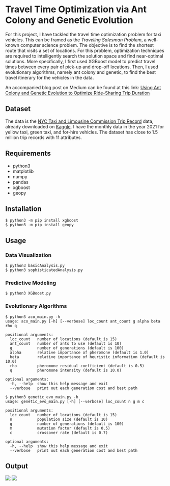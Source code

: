 # Travel Time Optimization via Ant Colony and Genetic Evolution

For this project, I have tackled the travel time optimization problem for taxi vehicles. This can be framed as the *Traveling Salesman Problem*, a well-known computer science problem. The objective is to find the shortest route that visits a set of locations. For this problem, optimization techniques are required to intelligently search the solution space and find near-optimal solutions. More specifically, I first used XGBoost model to predict travel times between every pair of pick-up and drop-off locations. Then, I used evolutionary algorithms, namely ant colony and genetic, to find the best travel itinerary for the vehicles in the data.

An accompanied blog post on Medium can be found at this link: [Using Ant Colony and Genetic Evolution to Optimize Ride-Sharing Trip Duration](https://towardsdatascience.com/using-ant-colony-and-genetic-evolution-to-optimize-ride-sharing-trip-duration-56194215923f)

## Dataset

The data is the [NYC Taxi and Limousine Commission Trip Record](https://www1.nyc.gov/site/tlc/about/tlc-trip-record-data.page) data, already downloaded on [Kaggle](https://www.kaggle.com/c/nyc-taxi-trip-duration/data). I have the monthly data in the year 2021 for yellow taxi, green taxi, and for-hire vehicles. The dataset has close to 1.5 million trip records with 11 attributes.



## Requirements
* python3
* matplotlib 
* numpy
* pandas
* xgboost
* geopy

## Installation
```
$ python3 -m pip install xgboost
$ python3 -m pip install geopy
```

## Usage
### Data Visualization
```
$ python3 basicAnalysis.py
$ python3 sophisticatedAnalysis.py
```
### Predictive Modeling
```
$ python3 XGBoost.py
```
### Evolutionary Algorithms
```
$ python3 aco_main.py -h
usage: aco_main.py [-h] [--verbose] loc_count ant_count g alpha beta rho q

positional arguments:
  loc_count   number of locations (default is 15)
  ant_count   number of ants to use (default is 10)
  g           number of generations (default is 100)
  alpha       relative importance of pheromone (default is 1.0)
  beta        relative importance of heuristic information (default is 10.0)
  rho         pheromone residual coefficient (default is 0.5)
  q           pheromone intensity (default is 10.0)

optional arguments:
  -h, --help  show this help message and exit
  --verbose   print out each generation cost and best path
```
```
$ python3 genetic_evo_main.py -h
usage: genetic_evo_main.py [-h] [--verbose] loc_count n g m c

positional arguments:
  loc_count   number of locations (default is 15)
  n           population size (default is 10)
  g           number of generations (default is 100)
  m           mutation factor (default is 0.5)
  c           crossover rate (default is 0.7)

optional arguments:
  -h, --help  show this help message and exit
  --verbose   print out each generation cost and best path
```
## Output
![](https://i.imgur.com/9Iji3RD.gif)
![](https://i.imgur.com/S490pPp.gif)
